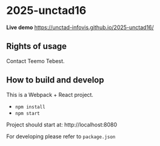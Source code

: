 # 2025-unctad16

**Live demo** https://unctad-infovis.github.io/2025-unctad16/

## Rights of usage

Contact Teemo Tebest.

## How to build and develop

This is a Webpack + React project.

* `npm install`
* `npm start`

Project should start at: http://localhost:8080

For developing please refer to `package.json`